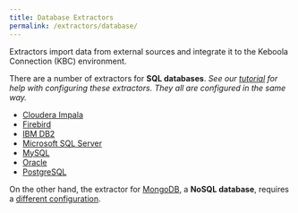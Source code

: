 ```yaml
---
title: Database Extractors
permalink: /extractors/database/
---
```


Extractors import data from external sources and integrate it to the Keboola Connection (KBC) environment.

There are a number of extractors for **SQL databases**.
*See our [tutorial](/tutorial/load/database/) for help with configuring these extractors.* 
*They all are configured in the same way.*

- [Cloudera Impala](https://www.cloudera.com/products/apache-hadoop/impala.html)
- [Firebird](http://www.firebirdsql.org/)
- [IBM DB2](http://www.ibm.com/analytics/us/en/technology/db2/)
- [Microsoft SQL Server](https://www.microsoft.com/en/server-cloud/products/sql-server/)
- [MySQL](https://www.mysql.com/)
- [Oracle](http://www.oracle.com/index.html)
- [PostgreSQL](http://www.postgresql.org/)

On the other hand, the extractor for [MongoDB](https://www.mongodb.com/), a **NoSQL database**, requires a [different configuration](/extractors/mongodb/).

